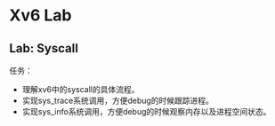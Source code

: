 # Xv6 Lab
## Lab: Syscall
任务：
* 理解xv6中的syscall的具体流程。
* 实现sys_trace系统调用，方便debug的时候跟踪进程。
* 实现sys_info系统调用，方便debug的时候观察内存以及进程空间状态。
